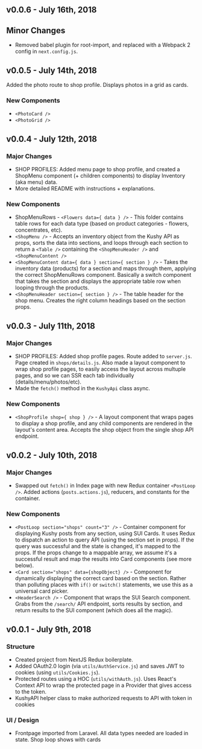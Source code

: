 ## v0.0.6 - July 16th, 2018

## Minor Changes

* Removed babel plugin for root-import, and replaced with a Webpack 2 config in `next.config.js`.

## v0.0.5 - July 14th, 2018

Added the photo route to shop profile. Displays photos in a grid as cards.

### New Components

* `<PhotoCard />`
* `<PhotoGrid />`

## v0.0.4 - July 12th, 2018

### Major Changes

* SHOP PROFILES: Added menu page to shop profile, and created a ShopMenu component (+ children components) to display Inventory (aka menu) data.
* More detailed README with instructions + explanations.

### New Components

* ShopMenuRows - `<Flowers data={ data } />` - This folder contains table rows for each data type (based on product categories - flowers, concentrates, etc).
* `<ShopMenu />` - Accepts an inventory object from the Kushy API as props, sorts the data into sections, and loops through each section to return a `<Table />` containing the `<ShopMenuHeader />` and `<ShopMenuContent />`
* `<ShopMenuContent data={ data } section={ section } />` - Takes the inventory data (products) for a section and maps through them, applying the correct ShopMenuRows component. Basically a switch component that takes the section and displays the appropriate table row when looping through the products.
* `<ShopMenuHeader section={ section } />` - The table header for the shop menu. Creates the right column headings based on the section props.

## v0.0.3 - July 11th, 2018

### Major Changes

* SHOP PROFILES: Added shop profile pages. Route added to `server.js`. Page created in `shops/details.js`. Also made a layout component to wrap shop profile pages, to easily access the layout across multuple pages, and so we can SSR each tab individually (details/menu/photos/etc).
* Made the `fetch()` method in the `KushyApi` class async.

### New Components

* `<ShopProfile shop={ shop } />` - A layout component that wraps pages to display a shop profile, and any child components are rendered in the layout's content area. Accepts the shop object from the single shop API endpoint.

## v0.0.2 - July 10th, 2018

### Major Changes

* Swapped out `fetch()` in Index page with new Redux container `<PostLoop />`. Added actions (`posts.actions.js`), reducers, and constants for the container.

### New Components

* `<PostLoop section="shops" count="3" />` - Container component for displaying Kushy posts from any section, using SUI Cards. It uses Redux to dispatch an action to query API (using the section set in props). If the query was successful and the state is changed, it's mapped to the props. If the props change to a mappable array, we assume it's a successful result and map the results into Card components (see more below).
* `<Card section="shops" data={shopObject} />` - Component for dynamically displaying the correct card based on the section. Rather than polluting places with `if()` or `switch()` statements, we use this as a universal card picker.
* `<HeaderSearch />` - Component that wraps the SUI Search component. Grabs from the `/search/` API endpoint, sorts results by section, and return results to the SUI component (which does all the magic).

## v0.0.1 - July 9th, 2018

### Structure 

* Created project from NextJS Redux boilerplate.
* Added OAuth2.0 login (via `utils/AuthService.js`) and saves JWT to cookies (using `utils/Cookies.js`).
* Protected routes using a HOC (`utils/withAuth.js`). Uses React's Context API to wrap the protected page in a Provider that gives access to the token.
* KushyAPI helper class to make authorized requests to API with token in cookies

### UI / Design

* Frontpage imported from Laravel. All data types needed are loaded in state. Shop loop shows with cards